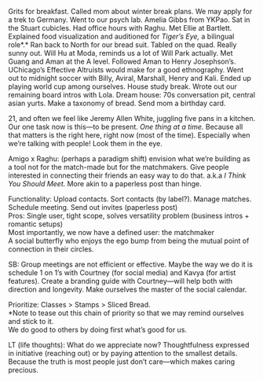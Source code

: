 Grits for breakfast. Called mom about winter break plans. We may apply for a trek to Germany. Went to our psych lab. Amelia Gibbs from YKPao. Sat in the Stuart cubicles. Had office hours with Raghu. Met Ellie at Bartlett. Explained food visualization and auditioned for *Tiger’s Eye,* a bilingual role*.* Ran back to North for our bread suit. Tabled on the quad. Really sunny out. Will Hu at Moda, reminds us a lot of Will Park actually. Met Guang and Aman at the A level. Followed Aman to Henry Josephson’s. UChicago’s Effective Altruists would make for a good ethnography. Went out to midnight soccer with Billy, Aviral, Marshall, Henry and Kali. Ended up playing world cup among ourselves. House study break. Wrote out our remaining board intros with Lola. Dream house: 70s conversation pit, central asian yurts. Make a taxonomy of bread. Send mom a birthday card.

21, and often we feel like Jeremy Allen White, juggling five pans in a kitchen. Our one task now is this—to be present. *One thing at a time.* Because all that matters is the right here, right now (most of the time). Especially when we’re talking with people\! Look them in the eye. 

Amigo x Raghu: (perhaps a paradigm shift) envision what we’re building as a tool not for the match-made but for the matchmakers. Give people interested in connecting their friends an easy way to do that. a.k.a *I Think You Should Meet.* More akin to a paperless post than hinge.

Functionality: Upload contacts. Sort contacts (by label?). Manage matches. Schedule meeting. Send out invites (paperless post)  
Pros: Single user, tight scope, solves versatility problem (business intros \+ romantic setups)  
Most importantly, we now have a defined user: the matchmaker   
A social butterfly who enjoys the ego bump from being the mutual point of connection in their circles.

SB: Group meetings are not efficient or effective. Maybe the way we do it is schedule 1 on 1’s with Courtney (for social media) and Kavya (for artist features). Create a branding guide with Courtney—will help both with direction and longevity. Make ourselves the master of the social calendar. 

Prioritize: Classes \> Stamps \> Sliced Bread.  
\*Note to tease out this chain of priority so that we may remind ourselves and stick to it.   
We do good to others by doing first what’s good for us.

LT (life thoughts): What do we appreciate now? Thoughtfulness expressed in initiative (reaching out) or by paying attention to the smallest details. Because the truth is most people just don’t care—which makes caring precious.